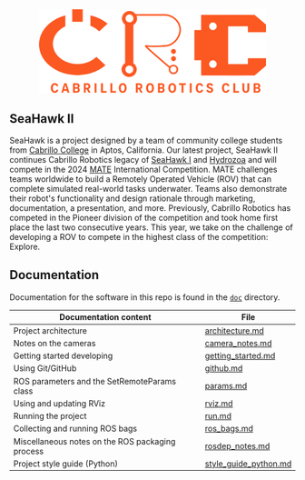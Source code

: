 <div align="center"><img src="doc/img/CRC_logo_orange.svg" width="400" alt="CRC Logo"></div>

## SeaHawk II
SeaHawk is a project designed by a team of community college students from [Cabrillo College](https://www.cabrillo.edu/) in Aptos, California. Our latest project, SeaHawk II continues Cabrillo Robotics legacy of [SeaHawk I](https://github.com/CabrilloRoboticsClub/seahawk/releases/tag/MATEROV-2023) and [Hydrozoa](https://github.com/CabrilloRoboticsClub/cabrillo_rov_2022) and will compete in the 2024 [MATE](https://materovcompetition.org/world-championship) International Competition. MATE challenges teams worldwide to build a Remotely Operated Vehicle (ROV) that can complete simulated real-world tasks underwater. Teams also demonstrate their robot's functionality and design rationale through marketing, documentation, a presentation, and more. Previously, Cabrillo Robotics has competed in the Pioneer division of the competition and took home first place the last two consecutive years. This year, we take on the challenge of developing a ROV to compete in the highest class of the competition: Explore.

## Documentation
Documentation for the software in this repo is found in the [`doc`](https://github.com/CabrilloRoboticsClub/seahawk/tree/main/doc) directory.

| Documentation content | File |
| ---- | ---- | 
| Project architecture | [architecture.md ](https://github.com/CabrilloRoboticsClub/seahawk/blob/main/doc/architecture.md) | 
| Notes on the cameras| [camera_notes.md ](https://github.com/CabrilloRoboticsClub/seahawk/blob/main/doc/camera_notes.md) | 
| Getting started developing | [getting_started.md](https://github.com/CabrilloRoboticsClub/seahawk/blob/main/doc/getting_started.md) | 
| Using Git/GitHub | [github.md ](https://github.com/CabrilloRoboticsClub/seahawk/blob/main/doc/github.md) |
| ROS parameters and the SetRemoteParams class| [params.md](https://github.com/CabrilloRoboticsClub/seahawk/blob/main/doc/params.md) | 
| Using and updating RViz | [rviz.md](https://github.com/CabrilloRoboticsClub/seahawk/blob/main/doc/rviz.md) | 
| Running the project | [run.md](https://github.com/CabrilloRoboticsClub/seahawk/blob/main/doc/run.md) | 
| Collecting and running ROS bags | [ros_bags.md](https://github.com/CabrilloRoboticsClub/seahawk/blob/main/doc/ros_bags.md) | 
| Miscellaneous notes on the ROS packaging process | [rosdep_notes.md](https://github.com/CabrilloRoboticsClub/seahawk/blob/main/doc/rosdep_notes.md) | 
| Project style guide (Python) | [style_guide_python.md](https://github.com/CabrilloRoboticsClub/seahawk/blob/main/doc/style_guide_python.md) | 

